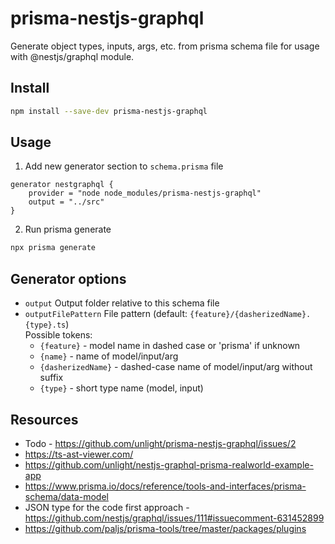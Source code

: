 # prisma-nestjs-graphql

Generate object types, inputs, args, etc. from prisma schema file for usage with @nestjs/graphql module.

## Install

```sh
npm install --save-dev prisma-nestjs-graphql
```

## Usage

1. Add new generator section to `schema.prisma` file

```prisma
generator nestgraphql {
    provider = "node node_modules/prisma-nestjs-graphql"
    output = "../src"
}
```

2. Run prisma generate

```sh
npx prisma generate
```

## Generator options

-   `output` Output folder relative to this schema file
-   `outputFilePattern` File pattern (default: `{feature}/{dasherizedName}.{type}.ts`)  
    Possible tokens:
    -   `{feature}` - model name in dashed case or 'prisma' if unknown
    -   `{name}` - name of model/input/arg
    -   `{dasherizedName}` - dashed-case name of model/input/arg without suffix
    -   `{type}` - short type name (model, input)

## Resources

-   Todo - https://github.com/unlight/prisma-nestjs-graphql/issues/2
-   https://ts-ast-viewer.com/
-   https://github.com/unlight/nestjs-graphql-prisma-realworld-example-app
-   https://www.prisma.io/docs/reference/tools-and-interfaces/prisma-schema/data-model
-   JSON type for the code first approach - https://github.com/nestjs/graphql/issues/111#issuecomment-631452899
-   https://github.com/paljs/prisma-tools/tree/master/packages/plugins
